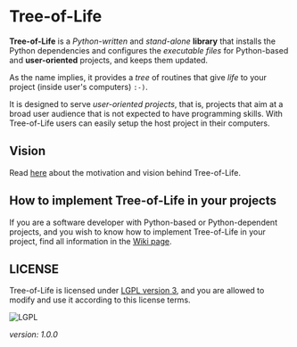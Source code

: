 # Tree-of-Life

**Tree-of-Life** is a _Python-written_ and _stand-alone_ **library** that installs the Python dependencies and configures the _executable files_ for Python-based and **user-oriented** projects, and keeps them updated.

As the name implies, it provides a _tree_ of routines that give _life_ to your project (inside user's computers) `:-)`.

It is designed to serve _user-oriented projects_, that is, projects that aim at a broad user audience that is not expected to have programming skills. With Tree-of-Life users can easily setup the host project in their computers.

## Vision

Read [here](https://github.com/joaomcteixeira/Tree-of-Life/blob/master/VISION.md) about the motivation and vision behind Tree-of-Life.

## How to implement Tree-of-Life in your projects

If you are a software developer with Python-based or Python-dependent projects, and you wish to know how to implement Tree-of-Life in your project, find all information in the [Wiki page](https://github.com/joaomcteixeira/Tree-of-Life/wiki).

## LICENSE

Tree-of-Life is licensed under [LGPL version 3](https://github.com/joaomcteixeira/Tree-of-Life/blob/master/LICENSE), and you are allowed to modify and use it according to this license terms.

![LGPL](https://www.gnu.org/graphics/lgplv3-with-text-154x68.png)

_version: 1.0.0_
